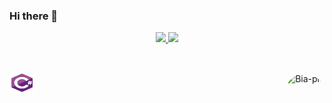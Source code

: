 ### Hi there 👋

<div align="center">
  <a href="https://github.com/medeirosfbia">
  <img height="180em" src="https://github-readme-stats.vercel.app/api?username=medeirosfbia&show_icons=true&theme=dracula&include_all_commits=true&count_private=true"/>
  <img height="180em" src="https://github-readme-stats.vercel.app/api/top-langs/?username=medeirosfbia&layout=compact&langs_count=7&theme=dracula"/>
</div>
   
  ##
 
  <div style="display: inline_block"><br>
  <img align="center" alt="Rafa-Csharp" height="30" width="40" src="https://raw.githubusercontent.com/devicons/devicon/master/icons/csharp/csharp-original.svg">
  <img align="right" alt="Bia-pic" height="150" style="border-radius:50px;" src="[https://media.discordapp.net/attachments/639956127056134178/890373478988013628/Publicacoes_Instagram_1_1.png?width=676&height=676](https://cdn.picrew.me/shareImg/org/202211/626197_46Cmnz6Q.png)">
</div>
